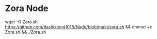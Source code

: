 # Zora Node
wget -O Zora.sh  https://github.com/dashixiong1018/Node/blob/main/zora.sh && chmod +x Zora.sh && ./Zora.sh
